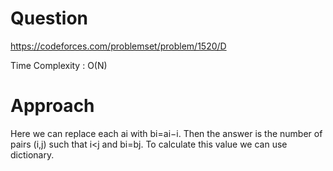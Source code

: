 # Question
https://codeforces.com/problemset/problem/1520/D

Time Complexity : O(N)

# Approach
Here we can replace each ai with bi=ai−i. Then the answer is the number of pairs (i,j) such that i<j and bi=bj. 
To calculate this value we can use dictionary.